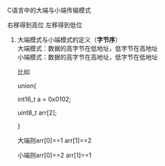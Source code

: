 C语言中的大端与小端传输模式

右移得到高位
左移得到低位

1. 大端模式与小端模式的定义（**字节序**）  
   大端模式：数据的高字节在低地址，低字节在高地址  
   小端模式：数据的高字节在高地址，低字节在低地址
   
   比如
   
   union{
   
   int16_t a = 0x0102;
   
   uint8_t arr[2];
   
   }
   
   大端则arr[0]==1 arr[1]==2
   
   小端则arr[0]==2 arr[1]==1
